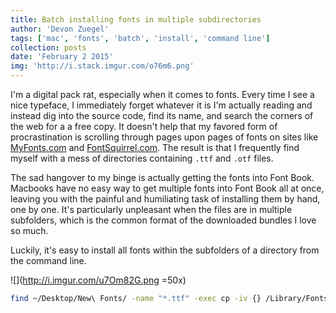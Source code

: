 ```yaml
---
title: Batch installing fonts in multiple subdirectories
author: 'Devon Zuegel'
tags: ['mac', 'fonts', 'batch', 'install', 'command line']
collection: posts
date: 'February 2 2015'
img: 'http://i.stack.imgur.com/o76m6.png'
---
```


I'm a digital pack rat, especially when it comes to fonts. Every time I see a nice typeface, I immediately forget whatever it is I'm actually reading and instead dig into the source code, find its name, and search the corners of the web for a a free copy. It doesn't help that my favored form of procrastination is scrolling through pages upon pages of fonts on sites like [MyFonts.com](https://www.myfonts.com/) and [FontSquirrel.com](http://www.fontsquirrel.com/). The result is that I frequently find myself with a mess of directories containing `.ttf` and `.otf` files.

The sad hangover to my binge is actually getting the fonts into Font Book. Macbooks have no easy way to get multiple fonts into Font Book all at once, leaving you with the painful and humiliating task of installing them by hand, one by one. It's particularly unpleasant when the files are in multiple subfolders, which is the common format of the downloaded bundles I love so much.

Luckily, it's easy to install all fonts within the subfolders of a directory from the command line.

![](http://i.imgur.com/u7Om82G.png =50x)

``` bash
find ~/Desktop/New\ Fonts/ -name "*.ttf" -exec cp -iv {} /Library/Fonts \;
```